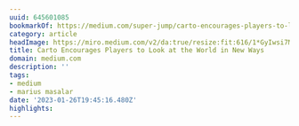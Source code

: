 ```yaml
---
uuid: 645601085
bookmarkOf: https://medium.com/super-jump/carto-encourages-players-to-look-at-the-world-in-new-ways-6b046867805f
category: article
headImage: https://miro.medium.com/v2/da:true/resize:fit:616/1*GyIwsi7M3xT_HvJy73R-kA.gif
title: Carto Encourages Players to Look at the World in New Ways
domain: medium.com
description: ''
tags:
- medium
- marius masalar
date: '2023-01-26T19:45:16.480Z'
highlights:
---
```



